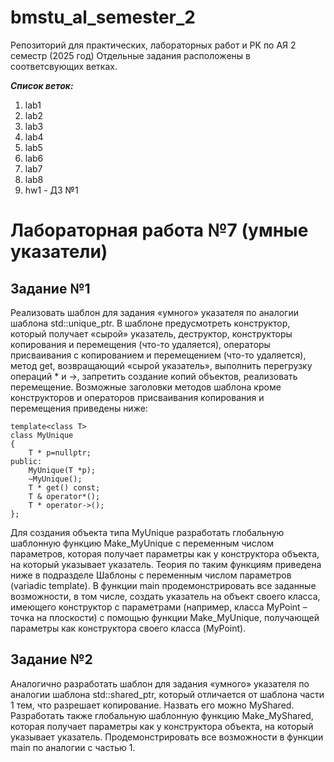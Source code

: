 # bmstu_al_semester_2

Репозиторий для практических, лабораторных работ и РК по АЯ 2 семестр (2025 год)
Отдельные задания расположены в соответсвующих ветках.

***Список веток:***
1. lab1
2. lab2
3. lab3
4. lab4
5. lab5
6. lab6
7. lab7
8. lab8
9. hw1 - ДЗ №1

# Лабораторная работа №7 (умные указатели)

## Задание №1

Реализовать шаблон для задания «умного» указателя по аналогии шаблона std::unique_ptr. 
В шаблоне предусмотреть конструктор, который получает «сырой» указатель, деструктор, конструкторы копирования 
и перемещения (что-то удаляется), операторы присваивания с копированием и перемещением (что-то удаляется), метод get, возвращающий «сырой указатель», выполнить перегрузку операций * и ->, запретить создание копий объектов, реализовать перемещение. Возможные заголовки методов шаблона кроме конструкторов и операторов присваивания копирования и перемещения приведены ниже:
```
template<class T>
class MyUnique
{
    T * p=nullptr;
public:
    MyUnique(T *p);
    ~MyUnique();
    T * get() const;
    T & operator*();
    T * operator->();
};
```
Для создания объекта типа MyUnique разработать глобальную шаблонную функцию Make_MyUnique с  переменным числом параметров, которая получает параметры как у конструктора объекта, на который указывает указатель. Теория по таким функциям приведена ниже в подразделе Шаблоны с переменным числом параметров (variadic template).
В функции main продемонстрировать все заданные возможности, в том числе, создать указатель  на объект своего класса, имеющего конструктор с параметрами (например, класса MyPoint – точка на плоскости) c помощью функции Make_MyUnique, получающей параметры как конструктора своего класса (MyPoint).

## Задание №2

Аналогично разработать шаблон для задания «умного» указателя по аналогии шаблона std::shared_ptr, который отличается от шаблона части 1  тем, что разрешает копирование. Назвать его можно MyShared. Разработать также глобальную шаблонную функцию Make_MyShared, которая получает параметры как у конструктора объекта, на который указывает указатель. Продемонстрировать все возможности в функции main по аналогии с частью 1.